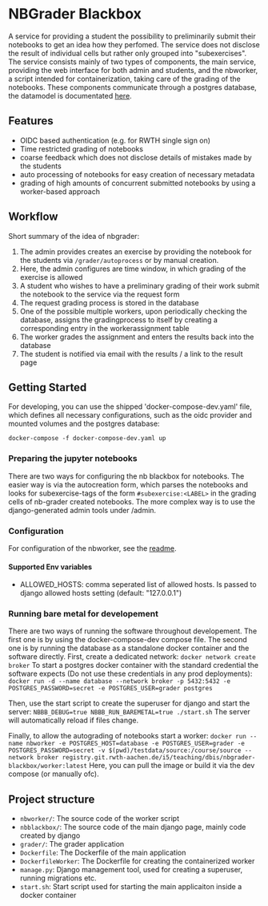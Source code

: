 # NBGrader Blackbox
A service for providing a student the possibility to preliminarily submit their notebooks to get an idea how they perfomed.
The service does not disclose the result of individual cells but rather only grouped into "subexercises".
The service consists mainly of two types of components, the main service, providing the web interface for both admin and students, and the nbworker, a script intended for
containerization, taking care of the grading of the notebooks.
These components communicate through a postgres database, the datamodel is documentated [here](datamodel.md).
## Features
- OIDC based authentication (e.g. for RWTH single sign on)
- Time restricted grading of notebooks
- coarse feedback which does not disclose details of mistakes made by the students
- auto processing of notebooks for easy creation of necessary metadata
- grading of high amounts of concurrent submitted notebooks by using a worker-based approach

## Workflow
Short summary of the idea of nbgrader:
1. The admin provides creates an exercise by providing the notebook for the students via ``/grader/autoprocess`` or by manual creation.
2. Here, the admin configures are time window, in which grading of the exercise is allowed
3. A student who wishes to have a preliminary grading of their work submit the notebook to the service via the request form
4. The request grading process is stored in the database
5. One of the possible multiple workers, upon periodically checking the database, assigns the gradingprocess to itself by creating a corresponding entry in the workerassignment table
6. The worker grades the assignment and enters the results back into the database
7. The student is notified via email with the results / a link to the result page

## Getting Started
For developing, you can use the shipped 'docker-compose-dev.yaml' file, which defines all necessary configurations, such as the oidc provider and mounted volumes and the postgres database:

``docker-compose -f docker-compose-dev.yaml up``

### Preparing the jupyter notebooks

There are two ways for configuring the nb blackbox for notebooks.
The easier way is via the autocreation form, which parses the notebooks and looks for subexercise-tags of the form ``#subexercise:<LABEL>`` in the grading cells of nb-grader created notebooks.
The more complex way is to use the django-generated admin tools under /admin.

### Configuration

For configuration of the nbworker, see the [readme](nbworker/Readme.md).

#### Supported Env variables
- ALLOWED_HOSTS: comma seperated list of allowed hosts. Is passed to django allowed hosts setting (default: "127.0.0.1") 

### Running bare metal for developement

There are two ways of running the software throughout developement.
The first one is by using the docker-compose-dev compose file.
The second one is by running the database as a standalone docker container and the software directly.
First, create a dedicated network:
```docker network create broker```
To start a postgres docker container with the standard credential the software expects (Do not use these credentials in any prod deployments):
```docker run -d --name database --network broker -p 5432:5432 -e POSTGRES_PASSWORD=secret -e POSTGRES_USER=grader postgres``` 

Then, use the start script to create the superuser for django and start the server:
```NBBB_DEBUG=true NBBB_RUN_BAREMETAL=true ./start.sh```
The server will automatically reload if files change.

Finally, to allow the autograding of notebooks start a worker:
```docker run --name nbworker -e POSTGRES_HOST=database -e POSTGRES_USER=grader -e POSTGRES_PASSWORD=secret -v $(pwd)/testdata/source:/course/source --network broker registry.git.rwth-aachen.de/i5/teaching/dbis/nbgrader-blackbox/worker:latest```
Here, you can pull the image or build it via the dev compose (or manually ofc).

## Project structure
- `nbworker/`: The source code of the worker script
- `nbblackbox/`: The source code of the main django page, mainly code created by django
- `grader/`: The grader application
- `Dockerfile`: The Dockerfile of the main application
- `DockerfileWorker`: The Dockerfile for creating the containerized worker
- `manage.py`: Django management tool, used for creating a superuser, running migrations etc.
- `start.sh`: Start script used for starting the main applicaiton inside a docker container
